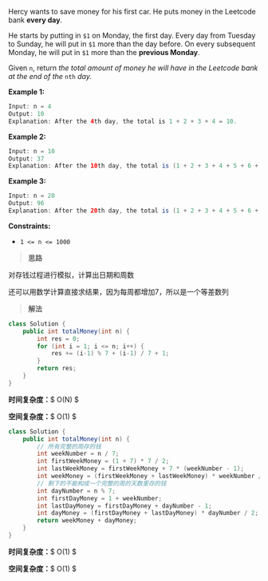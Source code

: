 Hercy wants to save money for his first car. He puts money in the Leetcode bank **every day**.

He starts by putting in `$1` on Monday, the first day. Every day from Tuesday to Sunday, he will put in `$1` more than the day before. On every subsequent Monday, he will put in `$1` more than the **previous Monday**.

Given `n`, return *the total amount of money he will have in the Leetcode bank at the end of the* `nth` *day.*

 

**Example 1:**

```java
Input: n = 4
Output: 10
Explanation: After the 4th day, the total is 1 + 2 + 3 + 4 = 10.
```

**Example 2:**

```java
Input: n = 10
Output: 37
Explanation: After the 10th day, the total is (1 + 2 + 3 + 4 + 5 + 6 + 7) + (2 + 3 + 4) = 37. Notice that on the 2nd Monday, Hercy only puts in $2.
```

**Example 3:**

```java
Input: n = 20
Output: 96
Explanation: After the 20th day, the total is (1 + 2 + 3 + 4 + 5 + 6 + 7) + (2 + 3 + 4 + 5 + 6 + 7 + 8) + (3 + 4 + 5 + 6 + 7 + 8) = 96.
```

 

**Constraints:**

- `1 <= n <= 1000`



> **思路**

对存钱过程进行模拟，计算出日期和周数

还可以用数学计算直接求结果，因为每周都增加7，所以是一个等差数列



> **解法**

```java
class Solution {
    public int totalMoney(int n) {
        int res = 0;
        for (int i = 1; i <= n; i++) {
            res += (i-1) % 7 + (i-1) / 7 + 1;
        }
        return res;
    }
}
```

**时间复杂度：**$ O(N) $

**空间复杂度：**$ O(1) $



```java
class Solution {
    public int totalMoney(int n) {
        // 所有完整的周存的钱
        int weekNumber = n / 7;
        int firstWeekMoney = (1 + 7) * 7 / 2;
        int lastWeekMoney = firstWeekMoney + 7 * (weekNumber - 1);
        int weekMoney = (firstWeekMoney + lastWeekMoney) * weekNumber / 2;
        // 剩下的不能构成一个完整的周的天数里存的钱
        int dayNumber = n % 7;
        int firstDayMoney = 1 + weekNumber;
        int lastDayMoney = firstDayMoney + dayNumber - 1;
        int dayMoney = (firstDayMoney + lastDayMoney) * dayNumber / 2;
        return weekMoney + dayMoney;
    }
}
```

**时间复杂度：**$ O(1) $

**空间复杂度：**$ O(1) $